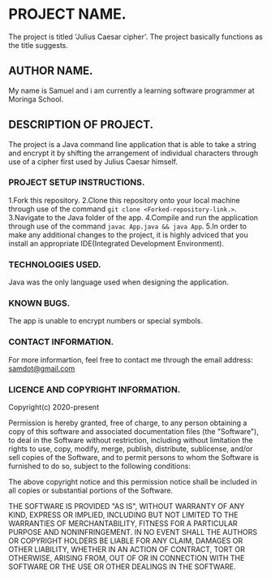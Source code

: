 # PROJECT NAME.
The project is titled 'Julius Caesar cipher'. The project basically functions as the title suggests.

## AUTHOR NAME.
My name is Samuel and i am currently a learning software programmer at Moringa School.

## DESCRIPTION OF PROJECT.
The project is a Java command line application that is able to take a string and encrypt it by shifting the arrangement of individual characters through use of a cipher first used by Julius Caesar himself.

### PROJECT SETUP INSTRUCTIONS.
1.Fork this repository.
2.Clone this repository onto your local machine through use of the command `git clone <Forked-repository-link.>`. 
3.Navigate to the Java folder of the app.
4.Compile and run the application through use of the command `javac App.java && java App`.
5.In order to make any additional changes to the project, it is highly adviced that you install an appropriate IDE(Integrated Development Environment).

### TECHNOLOGIES USED.
Java was the only language used when designing the application.

### KNOWN BUGS.
The app is unable to encrypt numbers or special symbols.

### CONTACT INFORMATION.
For more informartion, feel free to contact me through the email address: samdot@gmail.com

### LICENCE AND COPYRIGHT INFORMATION.
Copyright(c) 2020-present

Permission is hereby granted, free of charge, to any person obtaining a copy
of this software and associated documentation files (the "Software"), to deal
in the Software without restriction, including without limitation the rights
to use, copy, modify, merge, publish, distribute, sublicense, and/or sell
copies of the Software, and to permit persons to whom the Software is
furnished to do so, subject to the following conditions:

The above copyright notice and this permission notice shall be included in all
copies or substantial portions of the Software.

THE SOFTWARE IS PROVIDED "AS IS", WITHOUT WARRANTY OF ANY KIND, EXPRESS OR
IMPLIED, INCLUDING BUT NOT LIMITED TO THE WARRANTIES OF MERCHANTABILITY,
FITNESS FOR A PARTICULAR PURPOSE AND NONINFRINGEMENT. IN NO EVENT SHALL THE
AUTHORS OR COPYRIGHT HOLDERS BE LIABLE FOR ANY CLAIM, DAMAGES OR OTHER
LIABILITY, WHETHER IN AN ACTION OF CONTRACT, TORT OR OTHERWISE, ARISING FROM,
OUT OF OR IN CONNECTION WITH THE SOFTWARE OR THE USE OR OTHER DEALINGS IN THE
SOFTWARE.


